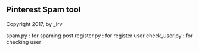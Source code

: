 
Pinterest Spam tool
-------------------------------------
Copyright 2017, by _Irv

spam.py : for spaming post
register.py : for register user
check_user.py : for checking user
